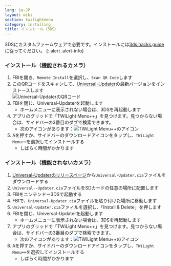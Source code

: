 ```yaml
---
lang: ja-JP
layout: wiki
section: twilightmenu
category: installing
title: インストール（3DS）
---
```


3DSにカスタムファームウェアで必要です。インストールには[3ds.hacks.guide](https://3ds.hacks.guide)に従ってください。
{:.alert .alert-info}

### インストール（機能されるカメラ）
1. FBIを開き、`Remote Install`を選択し、`Scan QR Code`します
1. このQRコードをスキャンして、[Universal-Updater](https://github.com/Universal-Team/Universal-Updater)の最新バージョンをインストースします<br> ![Universal-UpdaterのQRコード](https://db.universal-team.net/assets/images/qr/universal-updater.cia.png)
1. FBIを閉じ、Universal-Updaterを起動します
   - ホームメニューに表示されない場合は、3DSを再起動します
1. アプリのグリッドで「TWiLight Menu++」を見つけます。見つからない場合は、サイドバーの3番目のダブで検索できます。
   - 次のアイコンがあります：![TWiLight Menu++のアイコン](https://raw.githubusercontent.com/DS-Homebrew/TWiLightMenu/master/booter/icon.bmp)
1. <kbd class="face">A</kbd>を押すか、サイドバーのダウンロードアイコンをタップし、`TWiLight Menu++`を選択してインストールする
   - しばらく時間がかかります

### インストール（機能されないカメラ）
1. [Universal-Updaterのリリースページ](https://github.com/Universal-Team/Universal-Updater/releases)から`Universal-Updater.cia`ファイルをダウンロードする
1. `Universal--Updater.cia`ファイルをSDカードの任意の場所に配置します
1. FBIをニンテンドー3DSで起動する
1. FBIで、`Universal-Updater.cia`ファイルを貼り付けた場所に移動します
1. `Universal-Updater.cia`ファィルを選択し、「Install & Delete」を押します
1. FBIを閉じ、Universal-Updaterを起動します
   - ホームメニューに表示されない場合は、3DSを再起動します
1. アプリのグリッドで「TWiLight Menu++」を見つけます。見つからない場合は、サイドバーの3番目のダブで検索できます。
   - 次のアイコンがあります：![TWiLight Menu++のアイコン](https://raw.githubusercontent.com/DS-Homebrew/TWiLightMenu/master/booter/icon.bmp)
1. <kbd class="face">A</kbd>を押すか、サイドバーのダウンロードアイコンをタップし、`TWiLight Menu++`を選択してインストールする
   - しばらく時間がかかります

